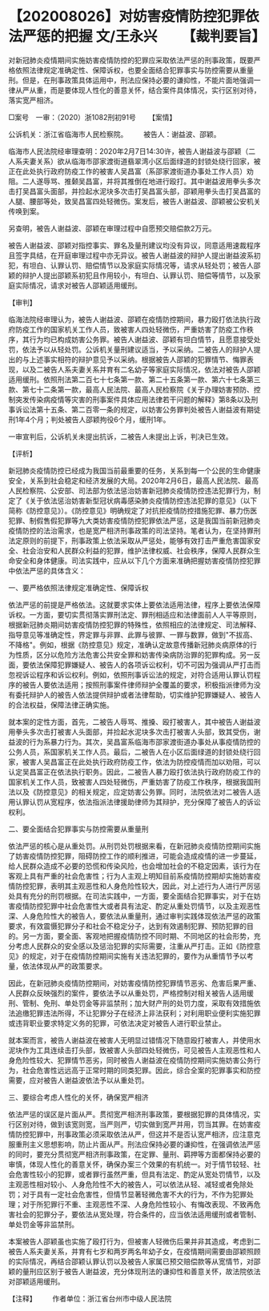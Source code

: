 # 【202008026】对妨害疫情防控犯罪依法严惩的把握 文/王永兴 　　【裁判要旨】

对新冠肺炎疫情期间实施妨害疫情防控的犯罪应采取依法严惩的刑事政策，既要严格依照法律规定准确定性、保障诉权，也要全面结合犯罪事实与防控需要从重量刑。但是，在刑事政策具体运用中，刑法应保持必要的谦抑性，不能片面地强调一律从严从重，而是要体现人性化的善意关怀，结合案件具体情况，实行区别对待，落实宽严相济。

□案号　一审：（2020）浙1082刑初91号 　　【案情】

公诉机关：浙江省临海市人民检察院。 　　被告人：谢益波、邵颖。

临海市人民法院经审理查明：2020年2月7日14:30许，被告人谢益波与邵颖（二人系夫妻关系）欲从临海市邵家渡街道翡翠湾小区后面绿道的封锁处绕行回家，被正在此处执行政府防疫工作的被害人吴昌富（系邵家渡街道办事处工作人员）劝阻。二人遂辱骂、推颡吴昌富，并将其推倒在地进行殴打。其中谢益波用拳头多次击打吴昌富头面部，并捡起水泥块多次击打吴昌富头部，邵颖用拳头击打吴昌富的人腿、腰部等处，致吴昌富四处轻微伤。案发后，被告人谢益波、邵颖被公安机关传唤到案。

另查明，被告人谢益波、邵颖在审理过程中自愿预交赔偿款2万元。

被告人谢益波、邵颖对指控事实、罪名及量刑建议均没有异议，同意适用速裁程序且签字具结，在开庭审理过程中亦无异议。被告人谢益波的辩护人提出谢益波系初犯，有坦白、认罪认罚、赔偿情节以及家庭实际情况等，请求从轻处罚；被告人邵颖的辩护人提出邵颖系初犯且作用较小，有坦白、认罪认罚、赔偿等情节，以及家庭实际情况，请求对被告人邵颖适用缓刑。

【审判】

临海法院经审理认为，被告人谢益波、邵颖在疫情防控期间，暴力殴打依法执行政府防疫工作的国家机关工作人员，致被害人四处轻微伤，严重妨害了防疫工作秩序，其行为均已构成妨害公务罪。被告人谢益波、邵颖有坦白情节，且愿意接受处罚，依法予以从轻处罚。公诉机关量刑建议适当，予以采纳。二被告人的辩护人提出的与上述事实相符的辩护意见予以采纳。根据被告人邵颖的犯罪情节、悔罪表现，以及二被告人系夫妻关系并育有二名幼子等家庭实际情况，依法对被告人邵颖适用缓刑。依照刑法第二百七十七条第一款、第二十五条第一款、第六十七条第三款、第七十二条第一款，最高人民法院、最高人民检察院《关于办理妨害预防、控制突发传染病疫情等灾害的刑事案件具体应用法律若干问题的解释》第8条以及刑事诉讼法第十五条、第二百零一条的规定，以妨害公务罪判处被告人谢益波有期徒刑1年4个月；判处被告人邵颖拘役6个月，缓刑1年。

一审宣判后，公诉机关未提出抗诉，二被告人未提出上诉，判决已生效。

【评析】

新冠肺炎疫情防控已经成为我国当前最重要的任务，关系到每一个公民的生命健康安全，关系到社会稳定和经济发展的大局。2020年2月6日，最高人民法院、最高人民检察院、公安部、司法部为依法惩治妨害新冠肺炎疫情防控违法犯罪行为，制定了《关于依法惩治妨害新型冠状病毒感染肺炎疫情防控违法犯罪的意见》（以下简称《防控意见》）。《防控意见》明确规定了对抗拒疫情防控措施犯罪、暴力伤医犯罪、制假售假犯罪等九大类妨害疫情防控犯罪依法严惩，这是我国当前新冠肺炎疫情防控的法治需求，也是宽严相济刑事政策的司法坚持。笔者认为，在坚持罪刑法定原则的前提下，刑事政策上依法采取从严惩处，能够有效打击严重危害国家安全、社会治安和人民群众利益的犯罪，维护法律权威、社会秩序，保障人民群众生命安全和身体健康。司法实践中，应从以下几个方面来准确把握妨害疫情防控犯罪中依法严惩的具体含义：

一、要严格依照法律规定准确定性、保障诉权

依法严惩的前提是严格依法。这就要求实体上要依法适用法律，程序上要依法保障诉权。一方面，要切实贯彻落实罪刑法定、罪刑相适应和法律面前人人平等原则，根据新冠肺炎期间妨害疫情防控犯罪的特殊性，依照相应的法律规定、司法解释、指导意见等准确定性，界定罪与非罪、此罪与彼罪、一罪与数罪，做到"不拔高、不降格"。例如，根据《防控意见》规定，准确认定故意传播新冠肺炎病原体的行为性质，区分以危险方法危害公共安全罪和妨害传染病防治罪的犯罪构成。另一反面，要依法保障犯罪嫌疑人、被告人的各项诉讼权利，切不可因为强调从严打击而忽视诉讼程序和诉讼权利。例如，依照刑事诉讼法的规定，对符合适用认罪认罚程序的被告人要依法适用；按照刑事案件律师辩护全覆盖的要求，积极指派律师为没有委托辩护人的被告人依法提供辩护或者法律帮助，切实维护犯罪嫌疑人、被告人的合法权益，保障法律正确实施。

就本案的定性方面，首先，二被告人辱骂、推搡、殴打被害人，其中被告人谢益波用拳头多次击打被害人头面部，并捡起水泥块多次击打被害人头部，致其受伤，谢益波的行为系暴力行为。其次，吴昌富系临海市邵家渡街道办事处从事疫情防控的公务人员，系国家机关工作人员。最后，二被告人在小区后面绿道的封锁处绕行回家，被害人吴昌富正在此处执行政府防疫工作，依法为防控疫情而加以劝阻，可以认定吴昌富正在依法执行职务。因此，二被告人暴力殴打依法执行政府防疫工作的国家机关工作人员，致被害人四处轻微伤，严重妨害了防疫工作秩序，根据我国刑法以及《防控意见》的相关规定，应定妨害公务罪。同时，法院依法对二被告人适用认罪认罚从宽程序，依法指派法律援助律师为其辩护，充分保障了被告人的诉讼权利。

二、要全面结合犯罪事实与防控需要从重量刑

依法严惩的核心是从重处罚。从刑罚处罚根据来看，在新冠肺炎疫情防控期间实施了妨害疫情防控犯罪，阻碍防控工作的顺利推进，可能会造成疫情的进一步蔓延，给人民群众造成不必要的恐慌和传染风险，也会增加社会的不稳定因素，该行为在客观上具有严重的社会危害性；行为人主观上明知目前系疫情防控期却实施妨害疫情防控犯罪，表明其主观恶性和人身危险性较大，因此，对上述行为人进行严厉惩处具有充分的刑罚根据。在司法实践中，一方面，要全面结合犯罪事实，对于在妨害疫情防控犯罪中社会危害性大或者具有法定、酌定从重处罚情节，以及主观恶性深、人身危险性大的被告人，要依法从重量刑，通过审判实践体现依法严惩的政策要求，有效震慑犯罪分子和社会不稳定分子，达到有效遏制犯罪、预防犯罪的目的。另一方面，要全面、客观地把握疫情防控不同时期、不同地区的社会形势，充分考虑人民群众的安全感以及惩治犯罪的实际需要，注重从严打击。正如《防控意见》的规定，对于在疫情防控期间实施有关违法犯罪的，要作为从重情节予以考量，依法体现从严的政策要求。

因此，在新冠肺炎疫情防控期间，对妨害疫情防控犯罪情节恶劣、危害后果严重、人民群众反映强烈的案件，要依法予以从重处罚，严格控制对相关被告人适用缓刑、管制、免刑、单处罚金等非监禁刑；加大财产刑的处罚力度，采取有效措施依法追缴犯罪违法所得，不让犯罪分子在经济上非法获利；对利用职业便利实施犯罪或违背职业要求特定义务的犯罪，可依法决定对被告人进行职业禁止。

就本案而言，被告人谢益波在被害人无明显过错情况下随意殴打被害人，并使用水泥块作为工具连续击打头部，致被害人头部四处轻微伤，可见被告人主观恶性和人身危险性较大、犯罪情节恶劣，同时被告人谢益波在疫情防控期间实施妨害公务行为，社会危害性远远高于正常时期的同类犯罪。因此，综合全案的犯罪事实和防控需要，应对被告人谢益波依法予以从重处罚。

三、要综合考虑人性化的关怀，确保宽严相济

依法严惩的误区是片面从严。贯彻宽严相济刑事政策，要根据犯罪的具体情况，实行区别对待，做到该宽则宽，当严则严，切实做到宽严并用，罚当其罪。在妨害疫情防控犯罪中，刑事政策必须采取依法从严，但这并不是否认宽严相济，应注意克服重刑主义思想影响，防止片面从严。刑法应保持必要的谦抑性，在强调依法严惩的同时，要充分贯彻宽严相济刑事政策，在定罪、量刑、羁押等方面都保持必要的审慎，体现人性化的善意关怀，确保办案三个效果的有机统一。对于情节较轻、社会危害性较小的犯罪，或者罪行虽然严重，但具有法定、酌定从宽处罚情节，以及主观恶性相对较小、人身危险性不大的被告人，可以依法从轻、减轻或者免除处罚；对于具有一定社会危害性，但情节显著轻微危害不大的行为，不作为犯罪处理；对于所犯罪行不重、主观恶性不深、人身危险性较小、有悔改表现、不致再危害社会的犯罪分子，要依法从宽处理，符合条件的，应当依法适用缓刑或者管制、单处罚金等非监禁刑。

本案被告人邵颖虽也实施了殴打行为，但被害人轻微伤后果并非其造成，考虑到二被告人系夫妻关系，并育有七岁和两岁两名年幼子女，在疫情期间需要由邵颖照顾的实际情况，再结合邵颖认罪认罚以及被告人家属已预交赔偿款等从宽情节，对邵颖的量刑应区别于被告人谢益波，充分体现刑法的谦抑性和善意关怀，故法院依法对邵颖适用缓刑。

【注释】 　　作者单位：浙江省台州市中级人民法院